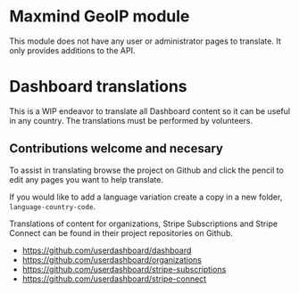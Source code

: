 # Maxmind GeoIP module

This module does not have any user or administrator pages to translate.  It only provides additions to the API.

# Dashboard translations

This is a WIP endeavor to translate all Dashboard content so it can be useful in any country.  The translations must be performed by volunteers.  

## Contributions welcome and necesary

To assist in translating browse the project on Github and click the pencil to edit any pages you want to help translate.

If you would like to add a language variation create a copy in a new folder, `language-country-code`.

Translations of content for organizations, Stripe Subscriptions and Stripe Connect can be found in their project repositories on Github.

- https://github.com/userdashboard/dashboard
- https://github.com/userdashboard/organizations
- https://github.com/userdashboard/stripe-subscriptions
- https://github.com/userdashboard/stripe-connect
